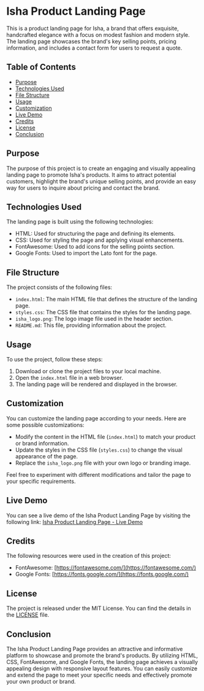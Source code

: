# Isha Product Landing Page

This is a product landing page for Isha, a brand that offers exquisite, handcrafted elegance with a focus on modest fashion and modern style. The landing page showcases the brand's key selling points, pricing information, and includes a contact form for users to request a quote.

## Table of Contents
- [Purpose](#purpose)
- [Technologies Used](#technologies-used)
- [File Structure](#file-structure)
- [Usage](#usage)
- [Customization](#customization)
- [Live Demo](#live-demo)
- [Credits](#credits)
- [License](#license)
- [Conclusion](#conclusion)

## Purpose

The purpose of this project is to create an engaging and visually appealing landing page to promote Isha's products. It aims to attract potential customers, highlight the brand's unique selling points, and provide an easy way for users to inquire about pricing and contact the brand.

## Technologies Used

The landing page is built using the following technologies:

- HTML: Used for structuring the page and defining its elements.
- CSS: Used for styling the page and applying visual enhancements.
- FontAwesome: Used to add icons for the selling points section.
- Google Fonts: Used to import the Lato font for the page.

## File Structure

The project consists of the following files:

- `index.html`: The main HTML file that defines the structure of the landing page.
- `styles.css`: The CSS file that contains the styles for the landing page.
- `isha_logo.png`: The logo image file used in the header section.
- `README.md`: This file, providing information about the project.

## Usage

To use the project, follow these steps:

1. Download or clone the project files to your local machine.
2. Open the `index.html` file in a web browser.
3. The landing page will be rendered and displayed in the browser.

## Customization

You can customize the landing page according to your needs. Here are some possible customizations:

- Modify the content in the HTML file (`index.html`) to match your product or brand information.
- Update the styles in the CSS file (`styles.css`) to change the visual appearance of the page.
- Replace the `isha_logo.png` file with your own logo or branding image.

Feel free to experiment with different modifications and tailor the page to your specific requirements.

## Live Demo

You can see a live demo of the Isha Product Landing Page by visiting the following link: [Isha Product Landing Page - Live Demo](https://botirk38.github.io/Isha-Product-Landing-page/)

## Credits

The following resources were used in the creation of this project:

- FontAwesome: [https://fontawesome.com/](https://fontawesome.com/)
- Google Fonts: [https://fonts.google.com/](https://fonts.google.com/)

## License

The project is released under the MIT License. You can find the details in the [LICENSE](LICENSE) file.

## Conclusion

The Isha Product Landing Page provides an attractive and informative platform to showcase and promote the brand's products. By utilizing HTML, CSS, FontAwesome, and Google Fonts, the landing page achieves a visually appealing design with responsive layout features. You can easily customize and extend the page to meet your specific needs and effectively promote your own product or brand.
